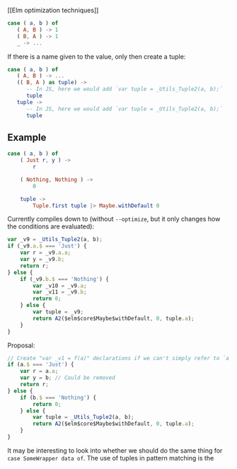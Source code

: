 [[Elm optimization techniques]]

```elm
case ( a, b ) of
   ( A, B ) -> 1
   ( B, A ) -> 1
   _ -> ...
```

If there is a name given to the value, only then create a tuple:

```elm
case ( a, b ) of
   ( A, B ) -> ...
   (( B, A ) as tuple) ->
      -- In JS, here we would add `var tuple = _Utils_Tuple2(a, b);`
      tuple
   tuple ->
      -- In JS, here we would add `var tuple = _Utils_Tuple2(a, b);`
      tuple
```

## Example

```elm
case ( a, b ) of
    ( Just r, y ) ->
        r

    ( Nothing, Nothing ) ->
        0

    tuple ->
		Tuple.first tuple |> Maybe.withDefault 0
```

Currently compiles down to (without `--optimize`, but it only changes how the conditions are evaluated):
```js
var _v9 = _Utils_Tuple2(a, b);
if (_v9.a.$ === 'Just') {
	var r = _v9.a.a;
	var y = _v9.b;
	return r;
} else {
	if (_v9.b.$ === 'Nothing') {
		var _v10 = _v9.a;
		var _v11 = _v9.b;
		return 0;
	} else {
		var tuple = _v9;
		return A2($elm$core$Maybe$withDefault, 0, tuple.a);
	}
}
```

Proposal:
```js
// Create "var _v1 = f(a)" declarations if we can't simply refer to `a`. Same for `b`.
if (a.$ === 'Just') {
	var r = a.a;
	var y = b; // Could be removed
	return r;
} else {
	if (b.$ === 'Nothing') {
		return 0;
	} else {
		var tuple = _Utils_Tuple2(a, b);
		return A2($elm$core$Maybe$withDefault, 0, tuple.a);
	}
}
```

It may be interesting to look into whether we should do the same thing for `case SomeWrapper data of`. The use of tuples in pattern matching is the 